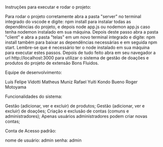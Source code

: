 Instruções para executar e rodar o projeto:

Para rodar o projeto corretamente abra a pasta "server" no terminal integrado do vscode e digite: npm install para instalar todas as dependências do projeto, e depois node app.js ou nodemon app.js caso tenha
nodemon instalado em sua máquina. 
Depois deste passo abra a pasta "client" e abra a pasta "telas" em um novo terminal integrado e digite: npm install também para baixar as dependências necessárias e em seguida npm start.
Lembre-se que é necessário ter o node instalado em sua máquina para executar estes passos.
Depois de tudo feito abra em seu navegador a url http://localhost:3000 para utilizar o sistema de gestão de doações e produtos do projeto de extensão Bons Fluidos.

Equipe de desenvolvimento:

Luís Felipe Vidotti
Matheus Muniz
Rafael Yuiti Kondo Bueno
Roger Motoyama

Funcionalidades do sistema:

Gestão (adicionar, ver e excluir) de produtos;
Gestão (adicionar, ver e excluir) de doações;
Criação e exclusão de contas (comuns e administradores);
Apenas usuários administradores podem criar novas contas;

Conta de Acesso padrão:

nome de usuário: admin
senha: admin
